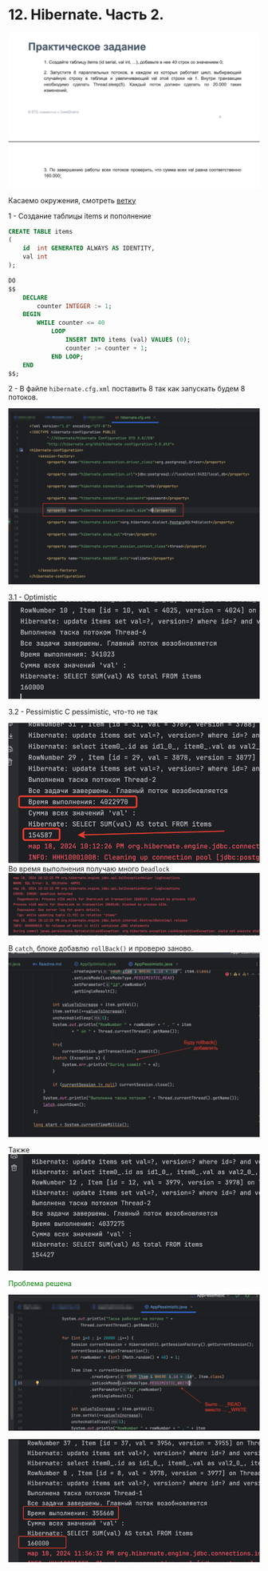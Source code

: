 # 12. Hibernate. Часть 2.

![HW-12.png](img%2FHW-12.png)

Касаемо окружения, смотреть [ветку ](https://github.com/lalik77/geek-brains-vtb/tree/11-lecture)

1 - Создание таблицы items и пополнение

```sql
CREATE TABLE items
(
    id  int GENERATED ALWAYS AS IDENTITY,
    val int
);
```

```sql
DO
$$
    DECLARE
        counter INTEGER := 1;
    BEGIN
        WHILE counter <= 40
            LOOP
                INSERT INTO items (val) VALUES (0);
                counter := counter + 1;
            END LOOP;
    END
$$;
```

2 - В файле `hibernate.cfg.xml`  поставить 8 так как запускать будем 8 потоков.

![hibernate-cfg-xml.png](img%2Fhibernate-cfg-xml.png)

3.1 - Optimistic
![optimistic.png](img%2Foptimistic.png)

3.2 - Pessimistic
С pessimistic, что-то не так

![pessimistic.png](img%2Fpessimistic.png)
Во время выполнения получаю много `Deadlock`
![dead-lock.png](img%2Fdead-lock.png)

В `catch`, блоке добавлю `rollBack()` и проверю заново.
![app-pessimistic.png](img%2Fapp-pessimistic.png)

Также
![pessimistic-2.png](img%2Fpessimistic-2.png)

<span style ="color:green">Проблема решена</span>

![pessimistic-3.png](img%2Fpessimistic-3.png)

![pessimistic-result.png](img%2Fpessimistic-result.png)